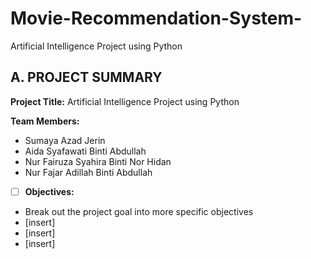 # Movie-Recommendation-System-
Artificial Intelligence Project using Python
## A. PROJECT SUMMARY

**Project Title:** Artificial Intelligence Project using Python

**Team Members:** 
- Sumaya Azad Jerin
- Aida Syafawati Binti Abdullah
- Nur Fairuza Syahira Binti Nor Hidan
- Nur Fajar Adillah Binti Abdullah


- [ ] **Objectives:**
- Break out the project goal into more specific objectives
- [insert]
- [insert]
- [insert]
